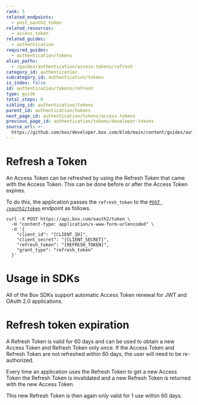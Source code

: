 ```yaml
---
rank: 5
related_endpoints:
  - post_oauth2_token
related_resources:
  - access_token
related_guides:
  - authentication
required_guides:
  - authentication/tokens
alias_paths:
  - /guides/authentication/access-tokens/refresh
category_id: authentication
subcategory_id: authentication/tokens
is_index: false
id: authentication/tokens/refresh
type: guide
total_steps: 8
sibling_id: authentication/tokens
parent_id: authentication/tokens
next_page_id: authentication/tokens/access-tokens
previous_page_id: authentication/tokens/developer-tokens
source_url: >-
  https://github.com/box/developer.box.com/blob/main/content/guides/authentication/tokens/refresh.md
---
```

# Refresh a Token

An Access Token can be refreshed by using the Refresh Token that came with the
Access Token. This can be done before or after the Access Token expires.

To do this, the application passes the `refresh_token` to the [`POST
/oauth2/token`](endpoint://post-oauth2-token) endpoint as follows.

```curl
curl -X POST https://api.box.com/oauth2/token \
  -H "content-type: application/x-www-form-urlencoded" \
  -d '{
    "client_id": "[CLIENT_ID]",
    "client_secret": "[CLIENT_SECRET]",
    "refresh_token": "[REFRESH_TOKEN]",
    "grant_type": "refresh_token"
  }'
```

<Message>

# Usage in SDKs

All of the Box SDKs support automatic Access Token renewal for JWT and OAuth 2.0
applications.

</Message>

<Message danger>

# Refresh token expiration

A Refresh Token is valid for 60 days and can be used to obtain a new Access
Token and Refresh Token only once. If the Access Token and Refresh Token are
not refreshed within 60 days, the user will need to be re-authorized.

Every time an application uses the Refresh Token to get a new Access Token the
Refresh Token is invalidated and a new Refresh Token is returned with the
new Access Token.

This new Refresh Token is then again only valid for 1 use within 60 days.

</Message>